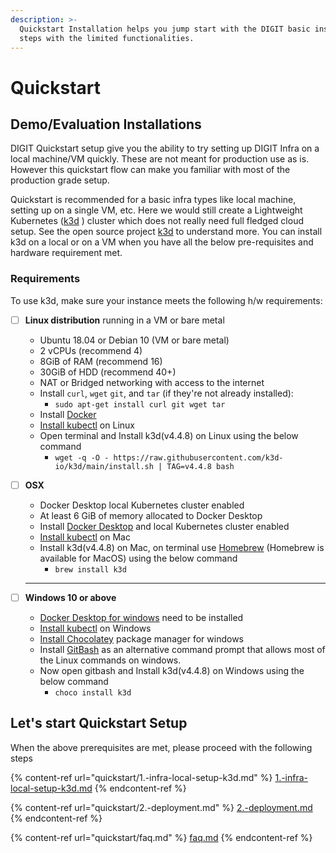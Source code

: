 ```yaml
---
description: >-
  Quickstart Installation helps you jump start with the DIGIT basic installation
  steps with the limited functionalities.
---
```


# Quickstart

## Demo/Evaluation Installations

DIGIT Quickstart setup give you the ability to try setting up DIGIT Infra on a local machine/VM quickly. These are not meant for production use as is. However this quickstart flow can make you familiar with most of the production grade setup.



Quickstart is recommended for a basic infra types like local machine, setting up on a single VM, etc. Here we would still create a Lightweight Kubernetes ([k3d](https://github.com/rancher/k3d) ) cluster which does not really need full fledged cloud setup. See the open source project [k3d](https://github.com/rancher/k3d) to understand more.  You can install k3d on a local or on a VM when you have all the below pre-requisites and hardware requirement met.

### Requirements

To use k3d, make sure your instance meets the following h/w requirements:

* [ ] **Linux distribution** running in a VM or bare metal
  * Ubuntu 18.04 or Debian 10 (VM or bare metal)
  * 2 vCPUs (recommend 4)
  * 8GiB of RAM (recommend 16)
  * 30GiB of HDD (recommend 40+)
  * NAT or Bridged networking with access to the internet
  * Install `curl`, `wget` `git`, and `tar` (if they're not already installed):
    * `sudo apt-get install curl git wget tar`
  * Install [Docker](https://docs.docker.com/engine/install/ubuntu/)
  * [Install kubectl](https://kubernetes.io/docs/tasks/tools/install-kubectl-linux/) on Linux
  * Open terminal and Install k3d(v4.4.8) on Linux using the below command
    * `wget -q -O - https://raw.githubusercontent.com/k3d-io/k3d/main/install.sh | TAG=v4.4.8 bash`           &#x20;
*   [ ] **OSX**

    * Docker Desktop local Kubernetes cluster enabled
    * At least 6 GiB of memory allocated to Docker Desktop
    * Install [Docker Desktop](https://docs.docker.com/docker-for-mac/install/) and local Kubernetes cluster enabled
    * [Install kubectl](https://kubernetes.io/docs/tasks/tools/install-kubectl-macos/) on Mac
    * Install k3d(v4.4.8) on Mac, on terminal use [Homebrew](https://brew.sh) (Homebrew is available for MacOS) using the below command
      * `brew install k3d` &#x20;

    ****
* [ ] **Windows 10 or above**
  * [Docker Desktop for windows](https://docs.docker.com/docker-for-windows/install/#system-requirements-for-wsl-2-backend) need to be installed
  * [Install kubectl](https://kubernetes.io/docs/tasks/tools/install-kubectl-windows/) on Windows
  * [Install Chocolatey](https://chocolatey.org) package manager for windows
  * Install [GitBash](https://git-scm.com/download/win) as an alternative command prompt that allows most of the Linux commands on windows.
  * Now open gitbash and Install k3d(v4.4.8) on Windows using the below command
    * `choco install k3d`

## Let's start Quickstart Setup

When the above prerequisites are met, please proceed with the following steps

{% content-ref url="quickstart/1.-infra-local-setup-k3d.md" %}
[1.-infra-local-setup-k3d.md](quickstart/1.-infra-local-setup-k3d.md)
{% endcontent-ref %}

{% content-ref url="quickstart/2.-deployment.md" %}
[2.-deployment.md](quickstart/2.-deployment.md)
{% endcontent-ref %}

{% content-ref url="quickstart/faq.md" %}
[faq.md](quickstart/faq.md)
{% endcontent-ref %}
